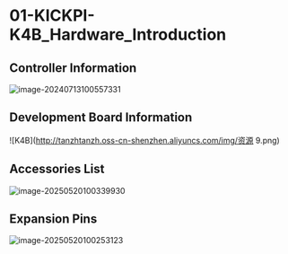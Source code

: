 # 01-KICKPI-K4B_Hardware_Introduction

## Controller Information

![image-20240713100557331](http://tanzhtanzh.oss-cn-shenzhen.aliyuncs.com/img/image-20240713100557331.png)

## Development Board Information

![K4B](http://tanzhtanzh.oss-cn-shenzhen.aliyuncs.com/img/资源 9.png)

## Accessories List

![image-20250520100339930](http://tanzhtanzh.oss-cn-shenzhen.aliyuncs.com/img/image-20250520100339930.png)

## Expansion Pins

![image-20250520100253123](http://tanzhtanzh.oss-cn-shenzhen.aliyuncs.com/img/image-20250520100253123.png)
